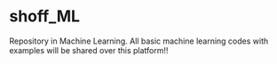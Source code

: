 # shoff_ML
Repository in Machine Learning. All basic machine learning codes with examples will be shared over this platform!!
